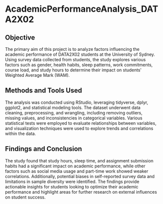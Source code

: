 # AcademicPerformanceAnalysis_DATA2X02

## Objective
The primary aim of this project is to analyze factors influencing the academic performance of DATA2X02 students at the University of Sydney. Using survey data collected from students, the study explores various factors such as gender, health habits, sleep patterns, work commitments, course load, and study hours to determine their impact on students' Weighted Average Mark (WAM).

## Methods and Tools Used
The analysis was conducted using RStudio, leveraging tidyverse, dplyr, ggplot2, and statistical modeling tools. The dataset underwent data cleaning, preprocessing, and wrangling, including removing outliers, missing values, and inconsistencies in categorical variables. Various statistical tests were employed to evaluate relationships between variables, and visualization techniques were used to explore trends and correlations within the data.

## Findings and Conclusion
The study found that study hours, sleep time, and assignment submission habits had a significant impact on academic performance, while other factors such as social media usage and part-time work showed weaker correlations. Additionally, potential biases in self-reported survey data and limitations in sample diversity were identified. The findings provide actionable insights for students looking to optimize their academic performance and highlight areas for further research on external influences on student success.
